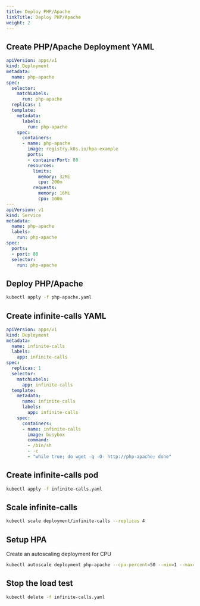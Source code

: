 ```yaml
---
title: Deploy PHP/Apache
linkTitle: Deploy PHP/Apache
weight: 2
---
```


## Create PHP/Apache Deployment YAML

``` yaml
apiVersion: apps/v1
kind: Deployment
metadata:
  name: php-apache
spec:
  selector:
    matchLabels:
      run: php-apache
  replicas: 1
  template:
    metadata:
      labels:
        run: php-apache
    spec:
      containers:
      - name: php-apache
        image: registry.k8s.io/hpa-example
        ports:
        - containerPort: 80
        resources:
          limits:
            memory: 32Mi
            cpu: 200m
          requests:
            memory: 16Mi
            cpu: 100m
---
apiVersion: v1
kind: Service
metadata:
  name: php-apache
  labels:
    run: php-apache
spec:
  ports:
  - port: 80
  selector:
    run: php-apache
```

## Deploy PHP/Apache

``` bash
kubectl apply -f php-apache.yaml
```

## Create infinite-calls YAML

``` yaml
apiVersion: apps/v1
kind: Deployment
metadata:
  name: infinite-calls
  labels:
    app: infinite-calls
spec:
  replicas: 1
  selector:
    matchLabels:
      app: infinite-calls
  template:
    metadata:
      name: infinite-calls
      labels:
        app: infinite-calls
    spec:
      containers:
      - name: infinite-calls
        image: busybox
        command:
        - /bin/sh
        - -c
        - "while true; do wget -q -O- http://php-apache; done"
```

## Create infinite-calls pod

``` bash
kubectl apply -f infinite-calls.yaml
```

## Scale infinite-calls

``` bash
kubectl scale deployment/infinite-calls --replicas 4
```

## Setup HPA

Create an autoscaling deployment for CPU

``` bash
kubectl autoscale deployment php-apache --cpu-percent=50 --min=1 --max=4
```

## Stop the load test

``` bash
kubectl delete -f infinite-calls.yaml
```
